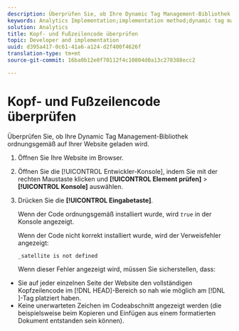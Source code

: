 ```yaml
---
description: Überprüfen Sie, ob Ihre Dynamic Tag Management-Bibliothek ordnungsgemäß auf Ihrer Website geladen wird.
keywords: Analytics Implementation;implementation method;dynamic tag management;dtm;code;page code;header code;footer code;embed code;verify code;verify header code;verify footer code;embed tab;embed
solution: Analytics
title: Kopf- und Fußzeilencode überprüfen
topic: Developer and implementation
uuid: d395a417-0c61-41a6-a124-d2f400f4626f
translation-type: tm+mt
source-git-commit: 16ba0b12e0f70112f4c10804d0a13c278388ecc2

---
```



# Kopf- und Fußzeilencode überprüfen

Überprüfen Sie, ob Ihre Dynamic Tag Management-Bibliothek ordnungsgemäß auf Ihrer Website geladen wird.

1. Öffnen Sie Ihre Website im Browser.
1. Öffnen Sie die [!UICONTROL Entwickler-Konsole], indem Sie mit der rechten Maustaste klicken und **[!UICONTROL Element prüfen]** &gt; **[!UICONTROL Konsole]** auswählen.
1. Drücken Sie die **[!UICONTROL Eingabetaste]**.

   Wenn der Code ordnungsgemäß installiert wurde, wird *`true`* in der Konsole angezeigt.

   Wenn der Code nicht korrekt installiert wurde, wird der Verweisfehler angezeigt:

   `_satellite is not defined`

   Wenn dieser Fehler angezeigt wird, müssen Sie sicherstellen, dass:

* Sie auf jeder einzelnen Seite der Website den vollständigen Kopfzeilencode im [!DNL HEAD]-Bereich so nah wie möglich am [!DNL <head><meta http-equiv="Content-Type" content="text/html; charset=UTF-8">]-Tag platziert haben.
* Keine unerwarteten Zeichen im Codeabschnitt angezeigt werden (die beispielsweise beim Kopieren und Einfügen aus einem formatierten Dokument entstanden sein können).

